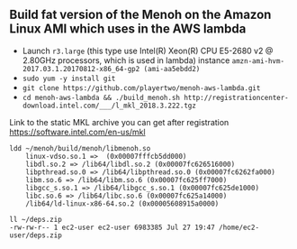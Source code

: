 ## Build fat version of the Menoh on the Amazon Linux AMI which uses in the AWS lambda

- Launch `r3.large` (this type use Intel(R) Xeon(R) CPU E5-2680 v2 @ 2.80GHz processors, which is used in lambda) instance `amzn-ami-hvm-2017.03.1.20170812-x86_64-gp2 (ami-aa5ebdd2)`
- `sudo yum -y install git`
- `git clone https://github.com/playertwo/menoh-aws-lambda.git`
- `cd menoh-aws-lambda && ./build_menoh.sh http://registrationcenter-download.intel.com/___/l_mkl_2018.3.222.tgz`

Link to the static MKL archive you can get after registration https://software.intel.com/en-us/mkl


```
ldd ~/menoh/build/menoh/libmenoh.so
	linux-vdso.so.1 =>  (0x00007fffcb5dd000)
	libdl.so.2 => /lib64/libdl.so.2 (0x00007fc626516000)
	libpthread.so.0 => /lib64/libpthread.so.0 (0x00007fc6262fa000)
	libm.so.6 => /lib64/libm.so.6 (0x00007fc625ff7000)
	libgcc_s.so.1 => /lib64/libgcc_s.so.1 (0x00007fc625de1000)
	libc.so.6 => /lib64/libc.so.6 (0x00007fc625a14000)
	/lib64/ld-linux-x86-64.so.2 (0x00005608915a0000)
```

```
ll ~/deps.zip
-rw-rw-r-- 1 ec2-user ec2-user 6983385 Jul 27 19:47 /home/ec2-user/deps.zip
```
